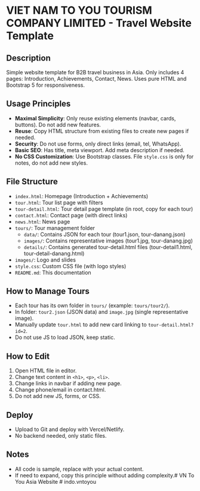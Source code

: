 # VIET NAM TO YOU TOURISM COMPANY LIMITED - Travel Website Template

## Description
Simple website template for B2B travel business in Asia. Only includes 4 pages: Introduction, Achievements, Contact, News. Uses pure HTML and Bootstrap 5 for responsiveness.

## Usage Principles
- **Maximal Simplicity**: Only reuse existing elements (navbar, cards, buttons). Do not add new features.
- **Reuse**: Copy HTML structure from existing files to create new pages if needed.
- **Security**: Do not use forms, only direct links (email, tel, WhatsApp).
- **Basic SEO**: Has title, meta viewport. Add meta description if needed.
- **No CSS Customization**: Use Bootstrap classes. File `style.css` is only for notes, do not add new styles.

## File Structure
- `index.html`: Homepage (Introduction + Achievements)
- `tour.html`: Tour list page with filters
- `tour-detail.html`: Tour detail page template (in root, copy for each tour)
- `contact.html`: Contact page (with direct links)
- `news.html`: News page
- `tours/`: Tour management folder
  - `data/`: Contains JSON for each tour (tour1.json, tour-danang.json)
  - `images/`: Contains representative images (tour1.jpg, tour-danang.jpg)
  - `details/`: Contains generated tour-detail.html files (tour-detail1.html, tour-detail-danang.html)
- `images/`: Logo and slides
- `style.css`: Custom CSS file (with logo styles)
- `README.md`: This documentation

## How to Manage Tours
- Each tour has its own folder in `tours/` (example: `tours/tour2/`).
- In folder: `tour2.json` (JSON data) and `image.jpg` (single representative image).
- Manually update `tour.html` to add new card linking to `tour-detail.html?id=2`.
- Do not use JS to load JSON, keep static.

## How to Edit
1. Open HTML file in editor.
2. Change text content in `<h1>`, `<p>`, `<li>`.
3. Change links in navbar if adding new page.
4. Change phone/email in contact.html.
5. Do not add new JS, forms, or CSS.

## Deploy
- Upload to Git and deploy with Vercel/Netlify.
- No backend needed, only static files.

## Notes
- All code is sample, replace with your actual content.
- If need to expand, copy this principle without adding complexity.#   V N   T o   Y o u   A s i a   W e b s i t e 
 
 #   i n d o . v n t o y o u  
 